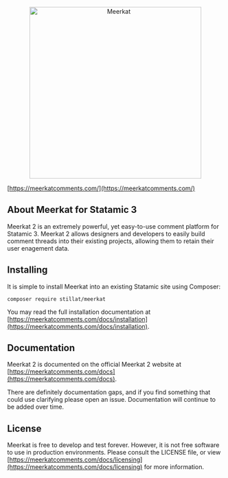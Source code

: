 <p align="center"><img src="https://stillat.s3.us-east-1.amazonaws.com/2020/meerkat/meerkat_colored.png" width="400" alt="Meerkat" /></p>


[https://meerkatcomments.com/](https://meerkatcomments.com/)

## About Meerkat for Statamic 3

Meerkat 2 is an extremely powerful, yet easy-to-use comment platform for Statamic 3. Meerkat 2 allows designers and
developers to easily build comment threads into their existing projects, allowing them to retain their user enagement data.

## Installing

It is simple to install Meerkat into an existing Statamic site using Composer:

```
composer require stillat/meerkat
``` 

You may read the full installation documentation at [https://meerkatcomments.com/docs/installation](https://meerkatcomments.com/docs/installation).

## Documentation

Meerkat 2 is documented on the official Meerkat 2 website at [https://meerkatcomments.com/docs](https://meerkatcomments.com/docs).

There are definitely documentation gaps, and if you find something that could use clarifying please open an issue. Documentation will continue to be added over time.

## License

Meerkat is free to develop and test forever. However, it is not free software to use in production environments. Please consult the LICENSE file, or view [https://meerkatcomments.com/docs/licensing](https://meerkatcomments.com/docs/licensing) for more information.
